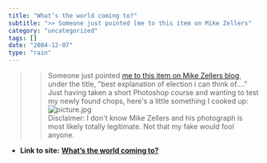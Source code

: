 ```yaml
---
title: "What’s the world coming to?"
subtitle: ">> Someone just pointed [me to this item on Mike Zellers"
category: "uncategorized"
tags: []
date: "2004-12-07"
type: "rain"
---
```

>>

>> Someone just pointed [me to this item on Mike Zellers
blog](<http://www.mikezellers.com/archives/000627.html>), under the title,
"best explanation of election i can think of…." Just having taken a short
Photoshop course and wanting to test my newly found chops, here's a little
something I cooked
up:![picture.jpg](https://i0.wp.com/s3.media.squarespace.com/production/1075723/12829350/weblogs/archives/picture.jpg?resize=584%2C438)  
> Disclaimer: I don't know Mike Zellers and his photograph is most likely
> totally legitimate. Not that my fake would fool anyone.


* **Link to site:** **[What’s the world coming to?](None)**